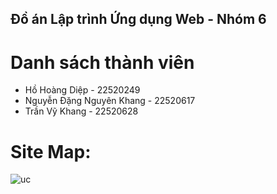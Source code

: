 ## Đồ án Lập trình Ứng dụng Web - Nhóm 6
# Danh sách thành viên
- Hồ Hoàng Diệp - 22520249
- Nguyễn Đặng Nguyên Khang - 22520617
- Trần Vỹ Khang - 22520628
# Site Map:
![uc](https://github.com/NgKhang3012/DOAN_WEB/assets/126962960/3604c3e6-5236-41f2-9f8c-8e6b1a2794fc)
